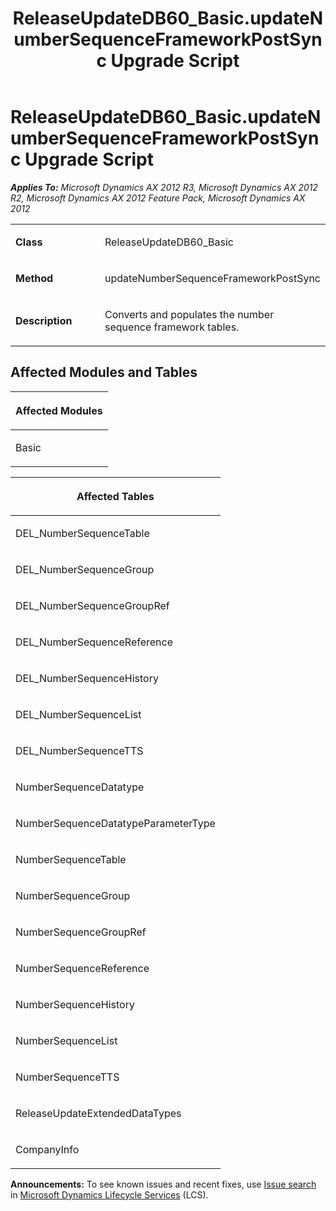 ﻿---
title: ReleaseUpdateDB60_Basic.updateNumberSequenceFrameworkPostSync Upgrade Script
TOCTitle: ReleaseUpdateDB60_Basic.updateNumberSequenceFrameworkPostSync Upgrade Script
ms:assetid: 209bb67a-728e-7b0d-1154-1ea3ded50bb2
ms:mtpsurl: https://msdn.microsoft.com/en-us/library/JJ684899(v=AX.60)
ms:contentKeyID: 49707100
ms.date: 05/18/2015
mtps_version: v=AX.60
---

# ReleaseUpdateDB60\_Basic.updateNumberSequenceFrameworkPostSync Upgrade Script 


_**Applies To:** Microsoft Dynamics AX 2012 R3, Microsoft Dynamics AX 2012 R2, Microsoft Dynamics AX 2012 Feature Pack, Microsoft Dynamics AX 2012_

<table>
<colgroup>
<col style="width: 50%" />
<col style="width: 50%" />
</colgroup>
<tbody>
<tr class="odd">
<td><p><strong>Class</strong></p></td>
<td><p>ReleaseUpdateDB60_Basic</p></td>
</tr>
<tr class="even">
<td><p><strong>Method</strong></p></td>
<td><p>updateNumberSequenceFrameworkPostSync</p></td>
</tr>
<tr class="odd">
<td><p><strong>Description</strong></p></td>
<td><p>Converts and populates the number sequence framework tables.</p></td>
</tr>
</tbody>
</table>


## Affected Modules and Tables

<table>
<colgroup>
<col style="width: 100%" />
</colgroup>
<thead>
<tr class="header">
<th><p>Affected Modules</p></th>
</tr>
</thead>
<tbody>
<tr class="odd">
<td><p>Basic</p></td>
</tr>
</tbody>
</table>


<table>
<colgroup>
<col style="width: 100%" />
</colgroup>
<thead>
<tr class="header">
<th><p>Affected Tables</p></th>
</tr>
</thead>
<tbody>
<tr class="odd">
<td><p>DEL_NumberSequenceTable</p></td>
</tr>
<tr class="even">
<td><p>DEL_NumberSequenceGroup</p></td>
</tr>
<tr class="odd">
<td><p>DEL_NumberSequenceGroupRef</p></td>
</tr>
<tr class="even">
<td><p>DEL_NumberSequenceReference</p></td>
</tr>
<tr class="odd">
<td><p>DEL_NumberSequenceHistory</p></td>
</tr>
<tr class="even">
<td><p>DEL_NumberSequenceList</p></td>
</tr>
<tr class="odd">
<td><p>DEL_NumberSequenceTTS</p></td>
</tr>
<tr class="even">
<td><p>NumberSequenceDatatype</p></td>
</tr>
<tr class="odd">
<td><p>NumberSequenceDatatypeParameterType</p></td>
</tr>
<tr class="even">
<td><p>NumberSequenceTable</p></td>
</tr>
<tr class="odd">
<td><p>NumberSequenceGroup</p></td>
</tr>
<tr class="even">
<td><p>NumberSequenceGroupRef</p></td>
</tr>
<tr class="odd">
<td><p>NumberSequenceReference</p></td>
</tr>
<tr class="even">
<td><p>NumberSequenceHistory</p></td>
</tr>
<tr class="odd">
<td><p>NumberSequenceList</p></td>
</tr>
<tr class="even">
<td><p>NumberSequenceTTS</p></td>
</tr>
<tr class="odd">
<td><p>ReleaseUpdateExtendedDataTypes</p></td>
</tr>
<tr class="even">
<td><p>CompanyInfo</p></td>
</tr>
</tbody>
</table>

  
**Announcements:** To see known issues and recent fixes, use [Issue search](http://go.microsoft.com/fwlink/?linkid=389258) in [Microsoft Dynamics Lifecycle Services](http://go.microsoft.com/fwlink/?linkid=306505) (LCS).

